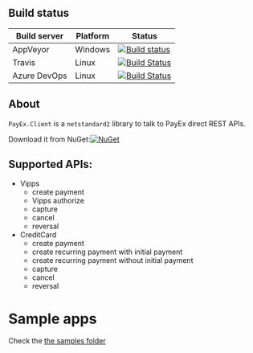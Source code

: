 
## Build status

| Build server                | Platform     | Status                                                                                                                    |
|-----------------------------|--------------|---------------------------------------------------------------------------------------------------------------------------|
| AppVeyor                    | Windows      | [![Build status](https://ci.appveyor.com/api/projects/status/jqpkvy5fe523hsja/branch/master?svg=true)](https://ci.appveyor.com/project/ice/payex-client/branch/master)|
| Travis                      | Linux  | [![Build Status](https://travis-ci.org/icenorge/PayEx.Client.svg?branch=master)](https://travis-ci.org/icenorge/PayEx.Client) |
| Azure DevOps | Linux |[![Build Status](https://dev.azure.com/icenorge/PayEx.Client/_apis/build/status/icenorge.PayEx.Client)](https://dev.azure.com/icenorge/PayEx.Client/_build/latest?definitionId=2)|

## About
`PayEx.Client` is a `netstandard2` library to talk to PayEx direct REST APIs.

Download it from NuGet:[![NuGet](https://img.shields.io/nuget/dt/payex.client.svg)](https://www.nuget.org/packages/payex.client/)

## Supported APIs:
- Vipps 
  - create payment
  - Vipps authorize
  - capture 
  - cancel
  - reversal
- CreditCard 
  - create payment
  - create recurring payment with initial payment
  - create recurring payment without initial payment
  - capture
  - cancel
  - reversal

# Sample apps
Check the [the samples folder](https://github.com/icenorge/PayEx.Client/tree/master/src/Samples)
